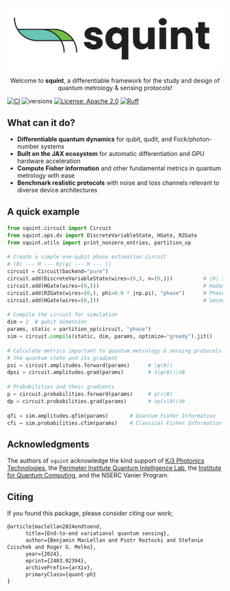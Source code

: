#

<p align="center">
  <img src="docs/img/squint-logo.png" alt="squint logo" style="max-height: 200px;">
</p>

<div align="center">
    <!-- <h2 align="center">
    squint
    </h2> -->
    <div>
    Welcome to <b>squint</b>, a differentiable framework for the study and design of quantum metrology & sensing protocols!
    </div>
</div>

[![CI](https://github.com/benjimaclellan/squint/actions/workflows/pytest.yml/badge.svg)](https://github.com/benjimaclellan/squint/actions/workflows/pytest.yml)
![versions](https://img.shields.io/badge/python-3.11+-blue)
[![License: Apache 2.0](https://img.shields.io/badge/license-Apache%202.0-brightgreen.svg)](https://opensource.org/licenses/Apache-2.0)
[![Ruff](https://img.shields.io/endpoint?url=https://raw.githubusercontent.com/astral-sh/ruff/main/assets/badge/v2.json)](https://github.com/astral-sh/ruff)

<!-- Welcome to **squint**, a differentiable framework for studying and designing quantum metrology and sensing protocols! -->

## What can it do?

- **Differentiable quantum dynamics** for qubit, qudit, and Fock/photon-number systems
- **Built on the JAX ecosystem** for automatic differentiation and GPU hardware acceleration
- **Compute Fisher information** and other fundamental metrics in quantum metrology with ease
- **Benchmark realistic protocols** with noise and loss channels relevant to diverse device architectures

## A quick example

```python
from squint.circuit import Circuit
from squint.ops.dv import DiscreteVariableState, HGate, RZGate
from squint.utils import print_nonzero_entries, partition_op

# Create a simple one-qubit phase estimation circuit
# |0⟩ --- H --- Rz(φ) --- H --- |⟩
circuit = Circuit(backend="pure")
circuit.add(DiscreteVariableState(wires=(0,), n=(0,)))          # |0⟩ state
circuit.add(HGate(wires=(0,)))                                  # Hadamard gate
circuit.add(RZGate(wires=(0,), phi=0.0 * jnp.pi), "phase")      # Phase rotation
circuit.add(HGate(wires=(0,)))                                  # Second Hadamard

# Compile the circuit for simulation
dim = 2  # qubit dimension
params, static = partition_op(circuit, "phase")
sim = circuit.compile(static, dim, params, optimize="greedy").jit()

# Calculate metrics important to quantum metrology & sensing protocols
# the quantum state and its gradient
psi = circuit.amplitudes.forward(params)      # |ψ(θ)⟩
dpsi = circuit.amplitudes.grad(params)        # ∂|ψ(θ)⟩/∂θ

# Probabilities and their gradients  
p = circuit.probabilities.forward(params)     # p(s|θ)
dp = circuit.probabilities.grad(params)       # ∂p(s|θ)/∂θ

qfi = sim.amplitudes.qfim(params)       # Quantum Fisher Information
cfi = sim.probabilities.cfim(params)    # Classical Fisher Information
```


## Acknowledgments

The authors of `squint` acknowledge the kind support of
[Ki3 Photonics Technologies](https://ki3photonics.com), 
the [Perimeter Institute Quantum Intelligence Lab](https://perimeterinstitute.ca/perimeter-institute-quantum-intelligence-lab-piquil), 
the [Institute for Quantum Computing](https://uwaterloo.ca/institute-for-quantum-computing/),
and the NSERC Vanier Program.


## Citing

If you found this package, please consider citing our work;

```
@article{maclellan2024endtoend,
      title={End-to-end variational quantum sensing}, 
      author={Benjamin MacLellan and Piotr Roztocki and Stefanie Czischek and Roger G. Melko},
      year={2024},
      eprint={2403.02394},
      archivePrefix={arXiv},
      primaryClass={quant-ph}
}
```